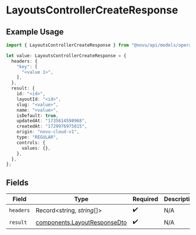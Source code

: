 # LayoutsControllerCreateResponse

## Example Usage

```typescript
import { LayoutsControllerCreateResponse } from "@novu/api/models/operations";

let value: LayoutsControllerCreateResponse = {
  headers: {
    "key": [
      "<value 1>",
    ],
  },
  result: {
    id: "<id>",
    layoutId: "<id>",
    slug: "<value>",
    name: "<value>",
    isDefault: true,
    updatedAt: "1735614598968",
    createdAt: "1729976975815",
    origin: "novu-cloud-v1",
    type: "REGULAR",
    controls: {
      values: {},
    },
  },
};
```

## Fields

| Field                                                                        | Type                                                                         | Required                                                                     | Description                                                                  |
| ---------------------------------------------------------------------------- | ---------------------------------------------------------------------------- | ---------------------------------------------------------------------------- | ---------------------------------------------------------------------------- |
| `headers`                                                                    | Record<string, *string*[]>                                                   | :heavy_check_mark:                                                           | N/A                                                                          |
| `result`                                                                     | [components.LayoutResponseDto](../../models/components/layoutresponsedto.md) | :heavy_check_mark:                                                           | N/A                                                                          |